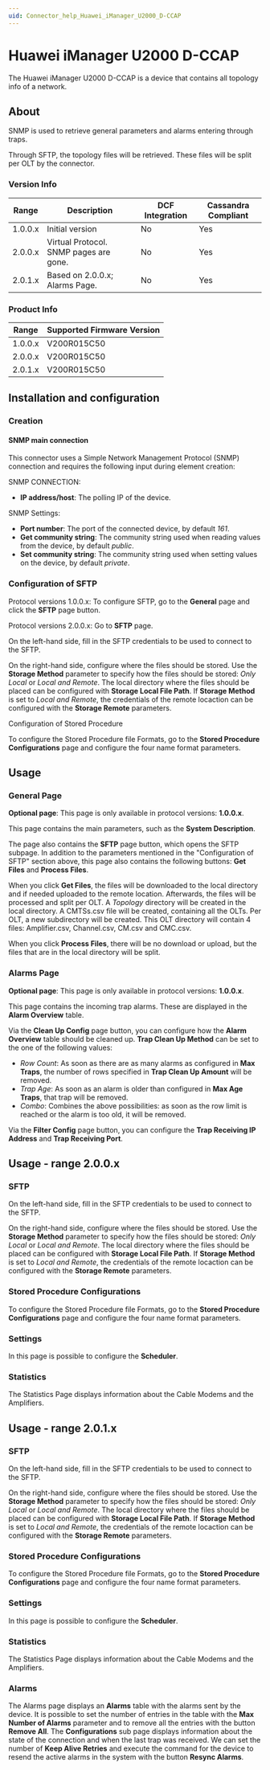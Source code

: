 ```yaml
---
uid: Connector_help_Huawei_iManager_U2000_D-CCAP
---
```


# Huawei iManager U2000 D-CCAP

The Huawei iManager U2000 D-CCAP is a device that contains all topology info of a network.

## About

SNMP is used to retrieve general parameters and alarms entering through traps.

Through SFTP, the topology files will be retrieved. These files will be split per OLT by the connector.

### Version Info

| Range     | Description                            | DCF Integration     | Cassandra Compliant     |
|------------------|----------------------------------------|---------------------|-------------------------|
| 1.0.0.x          | Initial version                        | No                  | Yes                     |
| 2.0.0.x          | Virtual Protocol. SNMP pages are gone. | No                  | Yes                     |
| 2.0.1.x          | Based on 2.0.0.x; Alarms Page.         | No                  | Yes                     |

### Product Info

| Range | Supported Firmware Version |
|------------------|-----------------------------|
| 1.0.0.x          | V200R015C50                 |
| 2.0.0.x          | V200R015C50                 |
| 2.0.1.x          | V200R015C50                 |

## Installation and configuration

### Creation

#### SNMP main connection

This connector uses a Simple Network Management Protocol (SNMP) connection and requires the following input during element creation:

SNMP CONNECTION:

- **IP address/host**: The polling IP of the device.

SNMP Settings:

- **Port number**: The port of the connected device, by default *161*.
- **Get community string**: The community string used when reading values from the device, by default *public*.
- **Set community string**: The community string used when setting values on the device, by default *private*.

### Configuration of SFTP

Protocol versions 1.0.0.x: To configure SFTP, go to the **General** page and click the **SFTP** page button.

Protocol versions 2.0.0.x: Go to **SFTP** page.

On the left-hand side, fill in the SFTP credentials to be used to connect to the SFTP.

On the right-hand side, configure where the files should be stored. Use the **Storage Method** parameter to specify how the files should be stored: *Only Local* or *Local and Remote*. The local directory where the files should be placed can be configured with **Storage Local File Path**. If **Storage Method** is set to *Local and Remote*, the credentials of the remote locaction can be configured with the **Storage Remote** parameters.

Configuration of Stored Procedure

To configure the Stored Procedure file Formats, go to the **Stored Procedure Configurations** page and configure the four name format parameters.

## Usage

### General Page

**Optional page**: This page is only available in protocol versions: **1.0.0.x**.

This page contains the main parameters, such as the **System Description**.

The page also contains the **SFTP** page button, which opens the SFTP subpage. In addition to the parameters mentioned in the "Configuration of SFTP" section above, this page also contains the following buttons: **Get Files** and **Process Files**.

When you click **Get Files**, the files will be downloaded to the local directory and if needed uploaded to the remote location. Afterwards, the files will be processed and split per OLT. A *Topology* directory will be created in the local directory. A CMTSs.csv file will be created, containing all the OLTs. Per OLT, a new subdirectory will be created. This OLT directory will contain 4 files: Amplifier.csv, Channel.csv, CM.csv and CMC.csv.

When you click **Process Files**, there will be no download or upload, but the files that are in the local directory will be split.

### Alarms Page

**Optional page**: This page is only available in protocol versions: **1.0.0.x**.

This page contains the incoming trap alarms. These are displayed in the **Alarm Overview** table.

Via the **Clean Up Config** page button, you can configure how the **Alarm Overview** table should be cleaned up. **Trap Clean Up Method** can be set to the one of the following values:

- *Row Count*: As soon as there are as many alarms as configured in **Max Traps**, the number of rows specified in **Trap Clean Up Amount** will be removed.
- *Trap Age*: As soon as an alarm is older than configured in **Max Age Traps**, that trap will be removed.
- *Combo*: Combines the above possibilities: as soon as the row limit is reached or the alarm is too old, it will be removed.

Via the **Filter Config** page button, you can configure the **Trap Receiving IP Address** and **Trap Receiving Port**.

## Usage - range 2.0.0.x

### SFTP

On the left-hand side, fill in the SFTP credentials to be used to connect to the SFTP.

On the right-hand side, configure where the files should be stored. Use the **Storage Method** parameter to specify how the files should be stored: *Only Local* or *Local and Remote*. The local directory where the files should be placed can be configured with **Storage Local File Path**. If **Storage Method** is set to *Local and Remote*, the credentials of the remote locaction can be configured with the **Storage Remote** parameters.

### Stored Procedure Configurations

To configure the Stored Procedure file Formats, go to the **Stored Procedure Configurations** page and configure the four name format parameters.

### Settings

In this page is possible to configure the **Scheduler**.

### Statistics

The Statistics Page displays information about the Cable Modems and the Amplifiers.

## Usage - range 2.0.1.x

### SFTP

On the left-hand side, fill in the SFTP credentials to be used to connect to the SFTP.

On the right-hand side, configure where the files should be stored. Use the **Storage Method** parameter to specify how the files should be stored: *Only Local* or *Local and Remote*. The local directory where the files should be placed can be configured with **Storage Local File Path**. If **Storage Method** is set to *Local and Remote*, the credentials of the remote locaction can be configured with the **Storage Remote** parameters.

### Stored Procedure Configurations

To configure the Stored Procedure file Formats, go to the **Stored Procedure Configurations** page and configure the four name format parameters.

### Settings

In this page is possible to configure the **Scheduler**.

### Statistics

The Statistics Page displays information about the Cable Modems and the Amplifiers.

### Alarms

The Alarms page displays an **Alarms** table with the alarms sent by the device. It is possible to set the number of entries in the table with the **Max Number of Alarms** parameter and to remove all the entries with the button **Remove All**. The **Configurations** sub page displays information about the state of the connection and when the last trap was received. We can set the number of **Keep Alive Retries** and execute the command for the device to resend the active alarms in the system with the button **Resync Alarms**.
